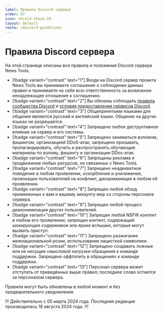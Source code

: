 ```yaml
---
label: Правила Discord сервера
order: 97
icon: shield-check-24
layout: default
route: /discord-guidelines
---
```

# Правила Discord сервера

На этой странице описаны все правила и положения Discord сервера News Tools.

- [!badge variant="contrast" text="1"] Входя на Discord сервер проекта News Tools вы принимаете соглашение о соблюдении данных правил и принимаете на себя всю ответственность за возможное ненадлежащее отношение к соглашению.
- [!badge variant="contrast" text="2"] Вы обязаны соблюдать [правила сообщества Discord](https://discord.com/guidelines) и [условия предоставления сервисов Discord](https://discord.com/terms).
- [!badge variant="contrast" text="3"] Общепринятыми языками для общения являются русский и английский языки. Общение на других языках не разрешается.
- [!badge variant="contrast" text="4"] Запрещено любое деструктивное влияние на сервер и его системы.
- [!badge variant="contrast" text="5"] Запрещено заниматься взломом, фишингом, организацией DDoS-атак; запрещено призывать, пропагандировать, обучать и распространять обучающие материалы по взлому, фишингу и организации DDos-атак.
- [!badge variant="contrast" text="6"] Запрещены реклама и продвижение любых ресурсов, не связанных с News Tools.
- [!badge variant="contrast" text="7"] Запрещено неадекватное поведение в любом проявлении, оскорбления и уничижения, провокации пользователей на конфликт, дискриманиция в любом её проявлении.
- [!badge variant="contrast" text="8"] Запрещен любой обход примененных к вам и вашему аккаунту мер со стороны персонала сервера.
- [!badge variant="contrast" text="9"] Запрещен любой процесс деанонимизации других пользователей.
- [!badge variant="contrast" text="10"] Запрещен любой NSFW контент в любом его проявлении; запрещен контент, содержащий шокирующее содержимое или яркие вспышки, которые могут вызвать приступ.
- [!badge variant="contrast" text="11"] Запрещено разжигание межнациональной розни, использование нацисткой символики.
- [!badge variant="contrast" text="12"] Запрещено создавать ложные или не несущие смысловой нагрузки обращения к команде поддержки. Запрещено оффтопить в обращениях к команде поддержки.
- [!badge variant="contrast" text="13"] Персонал сервера может отступать от приведённых выше правил; последнее слово остается за персоналом сервера.

Правила могут быть обновлены в любой момент и без предварительного уведомления.

!!!
Действительно с 05 марта 2024 года.
Последняя редакция производилась 18 августа 2024 года. 
!!!
